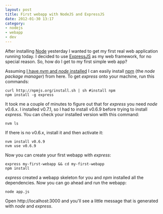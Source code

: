 ```yaml
---
layout: post
title: First webapp with NodeJS and ExpressJS
date: 2012-01-30 13:17
category: 
- nodejs
- webapp
- dev
---
```


After installing [Node][0] yesterday I wanted to get my first real web
application running today. I decided to use [ExpressJS][1] as my web
framework, for no special reason. So, how do I get to my first simple
web app?

Assuming [I have *nvm* and *node* installed][2] I can easily install
[npm][3] (the *node package manager*) from here. To get *express* onto
your machine, run this commands:

    curl http://npmjs.org/install.sh | sh #install npm
    npm install -g express

It took me a couple of minutes to figure out that for *express* you need
*node* v0.6.x. I installed v0.7.1, so I had to install v0.6.9 before
trying to install *express*. You can check your installed version with
this command:

    nvm ls

If there is no v0.6.x, install it and then activate it:

    nvm install v0.6.9
    nvm use v0.6.9

Now you can create your first webapp with *express*:

    express my-first-webapp && cd my-first-webapp
    npm install

*express* created a webapp skeleton for you and *npm* installed all the
dependencies. Now you can go ahead and run the webapp:

    node app.js

Open http://localhost:3000 and you'll see a little message that is
generated with *node* and *express*.

[0]: http://nodejs.org/
[1]: http://expressjs.com/
[2]: /2012/01/30/install-nodejs-with-nvm/
[3]: http://npmjs.org/

